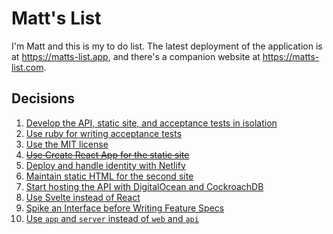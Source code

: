 Matt's List
===========

I'm Matt and this is my to do list. The latest deployment of the
application is at <https://matts-list.app>, and there's a companion
website at <https://matts-list.com>.

Decisions
---------

1.  [Develop the API, static site, and acceptance tests in isolation][ADR-1]
2.  [Use ruby for writing acceptance tests][ADR-2]
3.  [Use the MIT license][ADR-3]
4.  ~~[Use Create React App for the static site][ADR-4]~~
5.  [Deploy and handle identity with Netlify][ADR-5]
6.  [Maintain static HTML for the second site][ADR-6]
7.  [Start hosting the API with DigitalOcean and CockroachDB][ADR-7]
8.  [Use Svelte instead of React][ADR-8]
9.  [Spike an Interface before Writing Feature Specs][ADR-9]
10. [Use `app` and `server` instead of `web` and `api`][ADR-10]

[ADR-1]: docs/adr/0001-develop-the-api-static-site-and-acceptance-tests-in-isolation.md
[ADR-2]: docs/adr/0002-use-ruby-for-writing-acceptance-tests.md
[ADR-3]: docs/adr/0003-use-the-mit-license.md
[ADR-4]: docs/adr/0004-use-create-react-app-for-static-site.md
[ADR-5]: docs/adr/0005-deploy-and-handle-identity-with-netlify.md
[ADR-6]: docs/adr/0006-maintain-static-html-for-the-second-site.md
[ADR-7]: docs/adr/0007-start-hosting-the-api-with-digitalocean-and-cockroachdb.md
[ADR-8]: docs/adr/0008-use-svelte-instead-of-react.md
[ADR-9]: docs/adr/0009-spike-an-interface-before-writing-feature-specs.md
[ADR-10]: docs/adr/0010-use-app-and-server-instead-of-web-and-api.md
